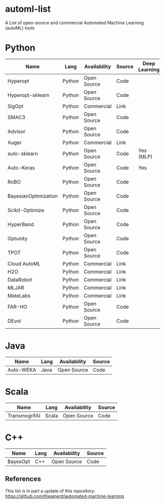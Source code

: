 # automl-list
A List of open-source and commercial Automated Machine Learning (autoML) tools 

# Python
|Name                  |Lang    |Availability | Source | Deep Learning | ML Tasks      |
| -------------------  | ------ | ----------- | ------ | ------------- | ------------- |
|Hyperopt              | Python | Open Source | Code   |
|Hyperopt-sklearn      | Python | Open Source | Code   | 
|SigOpt                | Python | Commercial  | Link   |
|SMAC3                 | Python | Open Source | Code   |
|Advisor               | Python | Open Source | Code   |
|Auger                 | Python | Commercial  | Link   |
|auto-sklearn          | Python | Open Source | Code   | Yes (MLP)
|Auto-Keras            | Python | Open Source | Code   | Yes           | Classification/Regression |
|RoBO                  | Python | Open Source | Code
|BayesianOptimization  | Python | Open Source | Code
|Scikit-Optimize       | Python | Open Source | Code
|HyperBand             | Python | Open Source | Code
|Optunity              | Python | Open Source | Code
|TPOT                  | Python | Open Source | Code
|Cloud AutoML          | Python | Commercial  | Link
|H2O                   | Python | Commercial  | Link
|DataRobot             | Python | Commercial  | Link
|MLJAR                 | Python | Commercial  | Link
|MateLabs              | Python | Commercial  | Link
|FAR-HO                | Python | Open Source | Code
|DEvol                 | Python | Open Source | Code


# Java 
|Name                  |Lang    |Availability | Source |
| -------------------  | ------ | ----------- | ------ |
Auto-WEKA             | Java   | Open Source | Code

# Scala 
|Name                  |Lang    |Availability | Source |
| -------------------  | ------ | ----------- | ------ |
TransmogrifAI         | Scala  | Open Source | Code

# C++
|Name                  |Lang    |Availability | Source |
| -------------------  | ------ | ----------- | ------ |
BayesOpt              | C++    | Open Source | Code


## References
This list is in part a update of this repository: https://github.com/theainerd/automated-machine-learning
